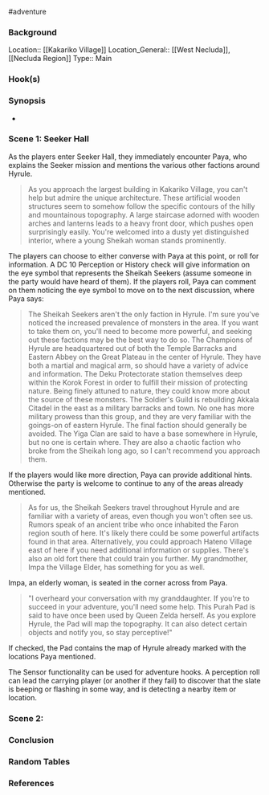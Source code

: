 #adventure 

### Background

Location:: [[Kakariko Village]]
Location_General:: [[West Necluda]], [[Necluda Region]]
Type:: Main

### Hook(s)


### Synopsis

- 

### Scene 1: Seeker Hall

As the players enter Seeker Hall, they immediately encounter Paya, who explains the Seeker mission and mentions the various other factions around Hyrule.

>As you approach the largest building in Kakariko Village, you can't help but admire the unique architecture. These artificial wooden structures seem to somehow follow the specific contours of the hilly and mountainous topography. A large staircase adorned with wooden arches and lanterns leads to a heavy front door, which pushes open surprisingly easily. You're welcomed into a dusty yet distinguished interior, where a young Sheikah woman stands prominently.
 
The players can choose to either converse with Paya at this point, or roll for information. A DC 10 Perception or History check will give information on the eye symbol that represents the Sheikah Seekers (assume someone in the party would have heard of them). If the players roll, Paya can comment on them noticing the eye symbol to move on to the next discussion, where Paya says:

>The Sheikah Seekers aren't the only faction in Hyrule. I'm sure you've noticed the increased prevalence of monsters in the area. If you want to take them on, you'll need to become more powerful, and seeking out these factions may be the best way to do so.
>The Champions of Hyrule are headquartered out of both the Temple Barracks and Eastern Abbey on the Great Plateau in the center of Hyrule. They have both a martial and magical arm, so should have a variety of advice and information.
>The Deku Protectorate station themselves deep within the Korok Forest in order to fulfill their mission of protecting nature. Being finely attuned to nature, they could know more about the source of these monsters.
>The Soldier's Guild is rebuilding Akkala Citadel in the east as a military barracks and town. No one has more military prowess than this group, and they are very familiar with the goings-on of eastern Hyrule.
>The final faction should generally be avoided. The Yiga Clan are said to have a base somewhere in Hyrule, but no one is certain where. They are also a chaotic faction who broke from the Sheikah long ago, so I can't recommend you approach them.

If the players would like more direction, Paya can provide additional hints. Otherwise the party is welcome to continue to any of the areas already mentioned.

>As for us, the Sheikah Seekers travel throughout Hyrule and are familiar with a variety of areas, even though you won't often see us. Rumors speak of an ancient tribe who once inhabited the Faron region south of here. It's likely there could be some powerful artifacts found in that area. Alternatively, you could approach Hateno Village east of here if you need additional information or supplies. There's also an old fort there that could train you further.
  My grandmother, Impa the Village Elder, has something for you as well.

Impa, an elderly woman, is seated in the corner across from Paya.

>"I overheard your conversation with my granddaughter. If you're to succeed in your adventure, you'll need some help. This Purah Pad is said to have once been used by Queen Zelda herself. As you explore Hyrule, the Pad will map the topography. It can also detect certain objects and notify you, so stay perceptive!"

If checked, the Pad contains the map of Hyrule already marked with the locations Paya mentioned.

The Sensor functionality can be used for adventure hooks. A perception roll can lead the carrying player (or another if they fail) to discover that the slate is beeping or flashing in some way, and is detecting a nearby item or location.

### Scene 2: 


### Conclusion


### Random Tables


### References